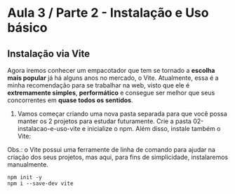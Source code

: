 # Aula 3 / Parte 2 - Instalação e Uso básico

## Instalação via Vite
Agora iremos conhecer um empacotador que tem se tornado a **escolha mais popular** já há alguns anos no mercado, o Vite. Atualmente, essa é a minha recomendação para se trabalhar na web, visto que ele é **extremamente simples**, **performático** e consegue ser melhor que seus concorrentes em **quase todos os sentidos**.

1. Vamos começar criando uma nova pasta separada para que você possa manter os 2 projetos para estudar futuramente. Crie a pasta 02-instalacao-e-uso-vite e inicialize o npm. Além disso, instale também o Vite:

Obs.: o Vite possui uma ferramente de linha de comando para ajudar na criação dos seus projetos, mas aqui, para fins de simplicidade, instalaremos manualmente.

```
npm init -y
npm i --save-dev vite
```